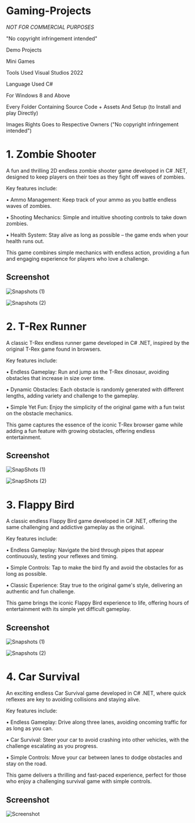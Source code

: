 # Gaming-Projects



*NOT FOR COMMERCIAL PURPOSES* 



"No copyright infringement intended"



Demo Projects



Mini Games 







Tools Used Visual Studios 2022 



Language Used C#



For Windows 8 and Above







Every Folder Containing Source Code + Assets And Setup (to Install and play Directly)







Images Rights Goes to Respective Owners ("No copyright infringement intended")







# 1. Zombie Shooter







A fun and thrilling 2D endless zombie shooter game developed in C# .NET, designed to keep players on their toes as they fight off waves of zombies.<br>











Key features include:<br>



• Ammo Management: Keep track of your ammo as you battle endless waves of zombies.<br>



• Shooting Mechanics: Simple and intuitive shooting controls to take down zombies.<br>



• Health System: Stay alive as long as possible – the game ends when your health runs out.<br>







This game combines simple mechanics with endless action, providing a fun and engaging experience for players who love a challenge.<br>







## Screenshot



   



![Snapshots (1)](https://github.com/arihantjain-aj/Gaming-Projects/assets/121403074/8e9b7c43-da7c-49cd-a64f-c80a48ef9037)



![Snapshots (2)](https://github.com/arihantjain-aj/Gaming-Projects/assets/121403074/76b3cc2d-18d4-44f0-bd1d-ab12aa732abe)







   



# 2. T-Rex Runner







A classic T-Rex endless runner game developed in C# .NET, inspired by the original T-Rex game found in browsers.<br>











Key features include:<br>



• Endless Gameplay: Run and jump as the T-Rex dinosaur, avoiding obstacles that increase in size over time.<br>



• Dynamic Obstacles: Each obstacle is randomly generated with different lengths, adding variety and challenge to the gameplay.<br>



• Simple Yet Fun: Enjoy the simplicity of the original game with a fun twist on the obstacle mechanics.<br>







This game captures the essence of the iconic T-Rex browser game while adding a fun feature with growing obstacles, offering endless entertainment.<br>







## Screenshot



   



![SnapShots (1)](https://github.com/arihantjain-aj/Gaming-Projects/assets/121403074/5a218ad4-6a4d-48bb-9f26-4bc8f00d138f)



![SnapShots (2)](https://github.com/arihantjain-aj/Gaming-Projects/assets/121403074/d86bf139-a741-425f-a029-e70cd0b5dc29)







   



# 3. Flappy Bird







A classic endless Flappy Bird game developed in C# .NET, offering the same challenging and addictive gameplay as the original.<br>











Key features include:<br>



• Endless Gameplay: Navigate the bird through pipes that appear continuously, testing your reflexes and timing.<br>



• Simple Controls: Tap to make the bird fly and avoid the obstacles for as long as possible.<br>



• Classic Experience: Stay true to the original game's style, delivering an authentic and fun challenge.<br>







This game brings the iconic Flappy Bird experience to life, offering hours of entertainment with its simple yet difficult gameplay.<br>







## Screenshot



   



![Snapshots (1)](https://github.com/arihantjain-aj/Gaming-Projects/assets/121403074/bd992609-d48b-4836-bb9e-6c00d52b265f)



![Snapshots (2)](https://github.com/arihantjain-aj/Gaming-Projects/assets/121403074/51e7a58d-510f-4719-af26-378cd7800399)







   



# 4. Car Survival







An exciting endless Car Survival game developed in C# .NET, where quick reflexes are key to avoiding collisions and staying alive.<br>











Key features include:<br>



• Endless Gameplay: Drive along three lanes, avoiding oncoming traffic for as long as you can.<br>



• Car Survival: Steer your car to avoid crashing into other vehicles, with the challenge escalating as you progress.<br>



• Simple Controls: Move your car between lanes to dodge obstacles and stay on the road.<br>







This game delivers a thrilling and fast-paced experience, perfect for those who enjoy a challenging survival game with simple controls.<br>







## Screenshot



   



![Screenshot](https://github.com/arihantjain-aj/Gaming-Projects/assets/121403074/4038d118-5265-4d37-893f-cb34b1cc590c)

